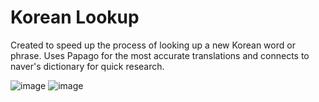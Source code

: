 # Korean Lookup

Created to speed up the process of looking up a new Korean word or phrase. Uses Papago for the most accurate translations and connects to naver's dictionary for quick research.

![image](https://user-images.githubusercontent.com/48691238/114751156-c6853680-9d22-11eb-9536-78e5e9754b12.png)
![image](https://user-images.githubusercontent.com/48691238/114751181-d13fcb80-9d22-11eb-9568-e0e2b7b6695f.png)
